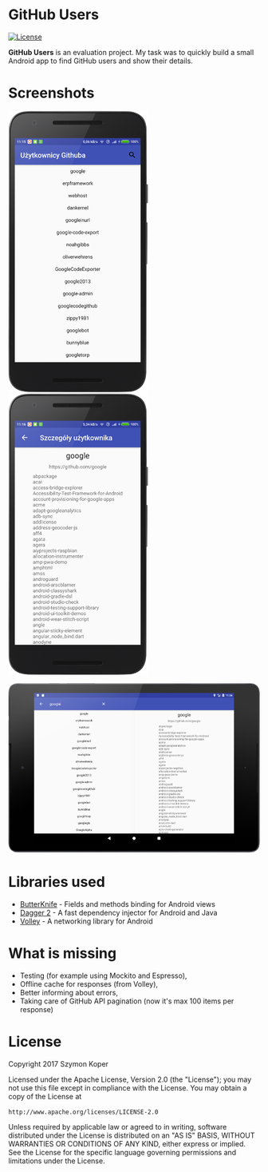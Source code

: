 # GitHub Users

[![License](https://img.shields.io/badge/License-Apache%202.0-blue.svg)](https://opensource.org/licenses/Apache-2.0)


**GitHub Users** is an evaluation project. My task was to quickly build a small Android app to find GitHub users and show their details.


# Screenshots

![SmartphoneMain](readme_screenshots/smartphone_main.png "Screenshot from smartphone")
![SmartphoneDetail](readme_screenshots/smartphone_detail.png "Screenshot from smartphone")

![Tablet](readme_screenshots/tablet.png "Screenshot from tablet")


# Libraries used

* [ButterKnife](https://github.com/JakeWharton/butterknife) - Fields and methods binding for Android views
* [Dagger 2](https://github.com/google/dagger) - A fast dependency injector for Android and Java
* [Volley](https://github.com/google/volley) -  A networking library for Android


# What is missing

 - Testing (for example using Mockito and Espresso),
 - Offline cache for responses (from Volley),
 - Better informing about errors,
 - Taking care of GitHub API pagination (now it's max 100 items per response)


# License

Copyright 2017 Szymon Koper

Licensed under the Apache License, Version 2.0 (the "License");
you may not use this file except in compliance with the License.
You may obtain a copy of the License at

    http://www.apache.org/licenses/LICENSE-2.0

Unless required by applicable law or agreed to in writing, software
distributed under the License is distributed on an "AS IS" BASIS,
WITHOUT WARRANTIES OR CONDITIONS OF ANY KIND, either express or implied.
See the License for the specific language governing permissions and
limitations under the License.

